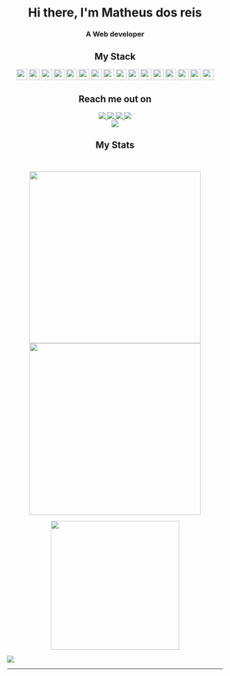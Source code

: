 <div  align="center">
<h1>Hi there, I'm Matheus dos reis</h1>
<h3>A Web developer</h3>
  
</div>

<h2 align="center">My Stack</h2>

<p align="center">
  <!-- Tecnologias -->
  <img src="https://img.shields.io/badge/-Django-0b3d18?style=flat-square&logo=django" height="25"/>
  <img src ="https://img.shields.io/badge/SpringBoot-0b3d18?style=flat-square&logo=Spring&logoColor=white" height="25"/>
  <img src="https://img.shields.io/badge/-Node-0b3d18?style=flat-square&logo=nodedotjs" height="25"/>
  <img src="https://img.shields.io/badge/-React-black?style=flat-square&logo=react" height="25"/>
  <img src="https://img.shields.io/badge/-Gin_Web_Framework-black?style=flat-square&logo=go" height="25"/>
  <img src="https://img.shields.io/badge/-next.js-black?style=flat&logo=nextdotjs&logoColor=white" height="25"/>
  <img src="https://img.shields.io/badge/-Docker-black?style=flat-square&logo=docker" height="25"/>
  <img src="https://img.shields.io/badge/-PostgreSQL-black?style=flat-square&logo=postgresql" height="25"/>
  <img src="https://img.shields.io/badge/-MongoDB-black?style=flat-square&logo=mongodb" height="25"/>
  <img src="https://img.shields.io/badge/-MySQL-black?style=flat-square&logo=mysql" height="25"/>
  <img src="https://img.shields.io/badge/-Git-black?style=flat-square&logo=git" height="25"/>
  <img src="https://img.shields.io/badge/-GitHub-black?style=flat-square&logo=github" height="25"/>

  <!-- Linguagens de Programação -->
  <img src="https://img.shields.io/badge/-Python-black?style=flat-square&logo=python" height="25"/>
  <img src="https://img.shields.io/badge/Java-black?style=for-the-badge&logo=openjdk&logoColor=white" height="25"/>
  <img src="https://img.shields.io/badge/-JavaScript-black?style=flat-square&logo=javascript" height="25"/>
  <img src="https://img.shields.io/badge/-Golang-black?style=flat-square&logo=go" height="25"/>

  <!-- Frameworks -->
  
</p>



<h2 align="center">Reach me out on</h2>

<div align="center" style="display: flex; flex-direction: column; align-items: center;">
    <div>
          <a href="http://matheusdosreis.com/">
            <img src="https://img.shields.io/badge/-matheusdosreis.com-black?style=flat-square&logo=dependabot&logoColor=white&link=http://matheusdosreis.com/"/>
        </a>
        <a href="https://www.linkedin.com/in/matheus-dos-reis-08b74b1a4/">
            <img src="https://img.shields.io/badge/-Linkedin-blue?style=flat-square&logo=Linkedin&logoColor=white&link=https://www.linkedin.com/in/matheus-dos-reis-08b74b1a4/"/>
        </a>
      <a  href="https://wakatime.com/@Reis567">
        <img src="https://img.shields.io/badge/WakaTime-000000?style=flat-square&logo=WakaTime&logoColor=white&link=https://wakatime.com/@Reis567">
      </a>
        <a href="https://codepen.io/reis567">
            <img src="https://img.shields.io/badge/-Codepen-blue?style=flat-square&logo=Codepen&logoColor=white&link=https://codepen.io/reis567"/>
        </a>
    </div>
    <div>
        <a href="mailto:matheusdosreis9@gmail.com">
            <img src="https://img.shields.io/badge/-matheusdosreis9@gmail.com-c14438?style=flat-square&logo=Gmail&logoColor=white&link=mailto:matheusdosreis9@gmail.com"/>
        </a>
    </div>
</div>



  

<h2 align="center">
  My Stats
</h2>
 
<br>

<p align = "center">
  <img width="400px" src = "https://github-readme-stats.vercel.app/api?username=Reis567&show_icons=true&theme=tokyonight">
  <img width="400px"  src="https://github-readme-streak-stats.herokuapp.com/?user=Reis567&theme=tokyonight&hide_border=true" />
</p>

<p align = "center">
 
  <img width="300px" src = "https://github-readme-stats.vercel.app/api/top-langs/?username=Reis567&theme=tokyonight&layout=compact">
</p> 

<div  align="center" style="display:flex">
 <img src="https://badges.pufler.dev/commits/monthly/Reis567" />
</div>

<hr>
